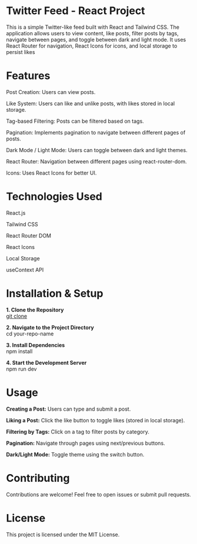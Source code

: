 # Twitter Feed - React Project

This is a simple Twitter-like feed built with React and Tailwind CSS. The application allows users to view content, like posts, filter posts by tags, navigate between pages, and toggle between dark and light mode. It uses React Router for navigation, React Icons for icons, and local storage to persist likes

# Features

Post Creation: Users can view posts.

Like System: Users can like and unlike posts, with likes stored in local storage.

Tag-based Filtering: Posts can be filtered based on tags.

Pagination: Implements pagination to navigate between different pages of posts.

Dark Mode / Light Mode: Users can toggle between dark and light themes.

React Router: Navigation between different pages using react-router-dom.

Icons: Uses React Icons for better UI.


# Technologies Used

React.js

Tailwind CSS

React Router DOM

React Icons

Local Storage

useContext API



# Installation & Setup

**1. Clone the Repository**  
[git clone <repository-url>](https://github.com/santhosh-marmeto/twitter-feed-app)

**2. Navigate to the Project Directory**  
cd your-repo-name

**3. Install Dependencies**  
npm install

**4. Start the Development Server**  
npm run dev



# Usage

**Creating a Post:** Users can type and submit a post.

**Liking a Post:** Click the like button to toggle likes (stored in local storage).

**Filtering by Tags:** Click on a tag to filter posts by category.

**Pagination:** Navigate through pages using next/previous buttons.

**Dark/Light Mode:** Toggle theme using the switch button.


# Contributing

Contributions are welcome! Feel free to open issues or submit pull requests.

# License

This project is licensed under the MIT License.
